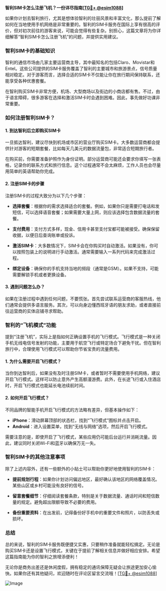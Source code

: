 **智利SIM卡怎么注册飞机？一份详尽指南[[TG💪+ @esim1088](https://t.me/s/esim1088)]**

如果你计划去智利旅行，尤其是想体验智利的壮丽风景和丰富文化，那么提前了解如何在当地使用手机网络是非常重要的。智利的SIM卡服务在国际上享有很高的评价，但对初次前往的游客来说，可能会觉得有些复杂。别担心，这篇文章将为你详细解答“智利SIM卡怎么注册飞机”的问题，并提供实用建议。

### 智利SIM卡的基础知识

智利的通信市场由几家主要运营商主导，其中最知名的包括Claro、Movistar和Entel。这些公司提供的SIM卡服务覆盖了智利的主要城市和旅游景点，信号质量相对稳定。对于游客而言，选择合适的SIM卡不仅能让你在旅行期间保持联系，还能享受各种优惠套餐。

在智利购买SIM卡非常方便，机场、大型商场以及街边的小商店都有售。不过，由于语言障碍，很多游客在选择和激活SIM卡时会遇到困难。因此，事先做好功课非常重要。

### 如何注册智利SIM卡？

#### 1. 到达智利后立即购买SIM卡

一旦抵达智利，建议尽快到机场或市区的营业厅购买SIM卡。大多数运营商都会提供针对游客的短期套餐，比如每天几美元的数据流量包，非常适合短期旅行者。

在购买前，你需要准备护照作为身份证明。部分运营商可能还会要求你填写一张表格，记录你的联系方式和旅行信息。这个过程通常不会太麻烦，工作人员也会尽量用简单的英语帮助你完成。

#### 2. 注册SIM卡的步骤

注册SIM卡的过程大致分为以下几个步骤：

- **选择套餐**：根据你的需求选择适合的套餐。例如，如果你只是需要打电话和发短信，可以选择语音套餐；如果需要大量上网，则应该选择包含数据流量的套餐。
  
- **支付费用**：支付方式多样，现金、信用卡甚至支付宝都可能被接受。确保保留收据，以便日后查询账单或投诉。

- **激活SIM卡**：大多数情况下，SIM卡会在你购买时自动激活。如果没有，你可以按照包装上的说明进行手动激活。通常需要输入一系列代码来完成激活过程。

- **绑定设备**：确保你的手机支持当地的频段（通常是GSM）。如果不支持，可能需要解锁手机或者更换设备。

#### 3. 遇到问题怎么办？

如果在注册过程中遇到任何问题，不要慌张。首先尝试联系运营商的客服热线，他们通常会提供多语言服务。其次，可以向身边懂西班牙语的朋友求助，或者直接前往运营商的实体店铺寻求帮助。

### 智利的“飞机模式”功能

提到“注册飞机”，实际上是指如何正确设置手机的飞行模式。飞行模式是一种关闭手机无线电信号发射的功能，主要用于航空飞行或特定场合下避免干扰。但在智利旅行中，合理使用飞行模式可以帮助你节省宝贵的流量费用。

#### 1. 为什么需要开启飞行模式？

当你到达智利后，如果没有及时注册SIM卡，或者暂时不需要使用手机网络，建议开启飞行模式。这样可以防止意外产生高额漫游费。此外，在长途飞行或入住酒店时，开启飞行模式也能延长电池续航时间。

#### 2. 如何开启飞行模式？

不同品牌的智能手机开启飞行模式的方法略有差异，但基本操作如下：

- **iPhone**：滑动屏幕顶部的状态栏，找到“飞行模式”图标并点击开启。
- **Android**：进入设置菜单，找到“无线与网络”选项，然后开启飞行模式。

需要注意的是，即使开启了飞行模式，某些应用仍可能后台运行并消耗流量。因此，建议同时关闭Wi-Fi和蓝牙以确保万无一失。

### 智利SIM卡的其他注意事项

除了上述内容外，还有一些额外的小贴士可以帮助你更好地使用智利的SIM卡：

- **提前规划行程**：如果你计划访问偏远地区，最好确认该地区的网络覆盖情况。某些山区或乡村可能没有良好的信号。
  
- **留意套餐细节**：仔细阅读套餐条款，特别是关于数据流量、通话时间和短信数量的规定。避免超出限额导致不必要的费用。

- **备份重要资料**：在出发前，记得备份好手机中的重要文件和照片，以防丢失或损坏。

### 总结

总的来说，智利的SIM卡服务既便捷又实惠，只要稍作准备就能轻松搞定。无论是购买SIM卡还是设置飞行模式，关键在于提前了解相关信息并做好相应安排。希望这篇指南能为你的智利之旅增添便利！

无论你是商务出差还是休闲度假，拥有稳定的通讯保障无疑会让旅途更加安心愉快。如果你还有其他疑问，欢迎随时在评论区留言交流哦！[[TG💪+ @esim1088](https://t.me/s/esim1088)]

![Image](https://i.postimg.cc/4NQfJmqS/Snipaste-2025-05-13-00-14-12.png)